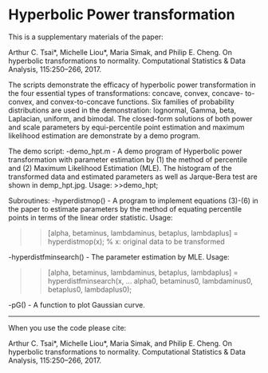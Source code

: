 # Hyperbolic Power transformation

This is a supplementary materials of the paper:

Arthur C. Tsai*, Michelle Liou*, Maria Simak, and Philip E. Cheng. On hyperbolic transformations to normality. Computational Statistics & Data Analysis, 115:250–266, 2017.

The scripts demonstrate the efficacy of hyperbolic power transformation in the four essential types of transformations: 
concave, convex, concave- to-convex, and convex-to-concave functions. Six families of probability distributions are 
used in the demonstration: lognormal, Gamma, beta, Laplacian, uniform, and bimodal. The closed-form solutions of 
both power and scale parameters by equi-percentile point estimation and maximum likelihood estimation are demonstrate 
by a demo program.

The demo script:
-demo_hpt.m - A demo program of Hyperbolic power transformation with parameter estimation by (1) the method of 
              percentile and (2) Maximum Likelihood Estimation (MLE). The histogram of the transformed data and 
              estimated parameters as well as Jarque-Bera test are shown in demp_hpt.jpg.
 Usage: >>demo_hpt;


Subroutines:
-hyperdistmop() - A program to implement equations (3)-(6) in the paper to estimate parameters 
                  by the method of equating percentile points in terms of the linear order statistic. 
 Usage: 
 >>[alpha, betaminus, lambdaminus, betaplus, lambdaplus] = hyperdistmop(x); % x: original data to be transformed
 
-hyperdistfminsearch() - The parameter estimation by MLE.
 Usage: 
 >>[alpha, betaminus, lambdaminus, betaplus, lambdaplus] = hyperdistfminsearch(x, ...
   alpha0, betaminus0, lambdaminus0, betaplus0, lambdaplus0);
   

-pG() - A function to plot Gaussian curve.

------
When you use the code please cite:

Arthur C. Tsai*, Michelle Liou*, Maria Simak, and Philip E. Cheng. On hyperbolic transformations to normality. Computational Statistics & Data Analysis, 115:250–266, 2017.



